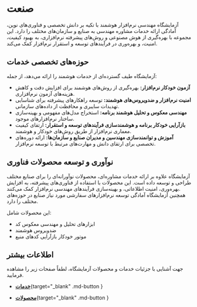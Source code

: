 # صنعت
 
آزمایشگاه مهندسی نرم‌افزار هوشمند با تکیه بر دانش تخصصی و فناوری‌های نوین، آمادگی ارائه خدمات مشاوره مهندسی به صنایع و سازمان‌های مختلف را دارد. این مجموعه با بهره‌گیری از هوش مصنوعی و روش‌های پیشرفته نرم‌افزاری، به بهبود کیفیت، امنیت، و بهره‌وری در فرآیندهای توسعه و استقرار نرم‌افزار کمک می‌کند.  


## حوزه‌های تخصصی خدمات  
آزمایشگاه طیف گسترده‌ای از خدمات هوشمند را ارائه می‌دهد، از جمله:  

- **آزمون خودکار نرم‌افزار:** بهره‌گیری از روش‌های هوشمند برای افزایش دقت و کاهش هزینه‌های آزمون نرم‌افزاری.  
- **امنیت نرم‌افزار و ضدویروس‌های هوشمند:** توسعه راهکارهای پیشرفته برای شناسایی تهدیدات سایبری و محافظت از داده‌های سازمانی.  
- **مهندسی معکوس و تحلیل هوشمند برنامه:** استخراج مدل‌های مفهومی و بهینه‌سازی ساختار نرم‌افزارهای موجود.  
- **بازآرایی خودکار برنامه و هوشمندسازی فرآیندهای توسعه و استقرار:** ارتقای کیفیت معماری نرم‌افزار از طریق روش‌های خودکار و هوشمند.  
- **آموزش و توانمندسازی مهندسین و مدیران صنایع و سازمان‌ها:** ارائه دوره‌های تخصصی برای ارتقای دانش و مهارت‌های مرتبط با توسعه نرم‌افزار.  


## نوآوری و توسعه محصولات فناوری  
آزمایشگاه علاوه بر ارائه خدمات مشاوره‌ای، محصولات نوآورانه‌ای را برای صنایع مختلف طراحی و توسعه داده است. این محصولات با استفاده از فناوری‌های پیشرفته، به افزایش بهره‌وری، امنیت اطلاعاتی، و بهینه‌سازی فرآیندهای مهندسی نرم‌افزار کمک می‌کنند.  
همچنین آزمایشگاه آمادگی توسعه نرم‌افزارهای سفارشی مورد نیاز صنایع در حوزه‌های مختلف را دارد.

این محصولات شامل:  
- ابزارهای تحلیل و مهندسی معکوس کد  
- ضدویروس هوشمند  
- موتور خودکار بازآرایی کدهای منبع  




## اطلاعات بیشتر  

جهت آشنایی با جزئیات خدمات و محصولات آزمایشگاه، لطفاً صفحات زیر را مشاهده فرمایید. 

<div class="grid cards" markdown>

-  [__خدمات__](services.md){target="_blank" .md-button }

-  [__محصولات__](products.md){target="_blank" .md-button }

</div>
